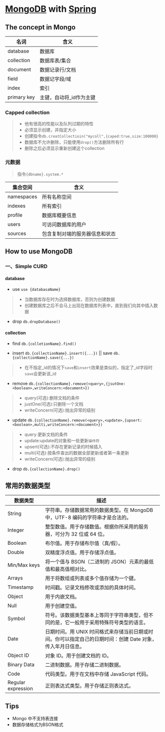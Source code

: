 # [MongoDB](https://docs.mongodb.com/manual/) with [Spring](https://spring.io)

## The concept in Mongo

| 名词 | 含义 |  
| --- | --- |  
| database | 数据库 |  
| collection | 数据库表/集合 |  
| document | 数据记录行/文档 |  
| field | 数据记字段/域 |  
| index | 索引 |  
| primary key | 主键，自动将_id作为主键 |  

### Capped collection

> - 他有很高的性能以及队列过期的特性
> - 必须显示创建，并指定大小
> - 创建指令`db.creatCollectioin("mycoll",{caped:true,size:100000}`
> - 数据库不允许删除，只能使用`drop()`方法删除所有行
> - 删除之后必须显示重新创建这个collection

### 元数据

> 指令`{dbname}.system.*`

| 集合空间 | 含义 |
| --- | --- |
|namespaces|所有名称空间|
|indexes|所有索引|
|profile|数据库概要信息|
|users|可访问数据库的用户|
|sources|包含复制对端的服务器信息和状态|

## How to use MongoDB

### 一、Simple CURD

#### database

- use `use {databasaName}`

> - 当数据库存在时为选择数据库，否则为创建数据
> - 创建数据库之后不会马上出现在数据库列表中，直到我们向其中插入数据

- drop `db.dropDatabase()`

#### collection

- find `db.{colletionName}.find()`

- insert  `db.{collectionName}.insert({...})` || save `db.{collectionName}.save({...})`

> - 在不指定_id的情况下`save`和`insert`效果是类似的，指定了_id字段时`save`会更新该_id

- remove `db.{collectionName}.remove(<query>,{jsutOne: <boolean>,writeConcern:<document>})`

> - query(可选):删除文档的条件
> - justOne(可选):只删除一个文档
> - writeConcern(可选):抛出异常的级别

- update `db.{collectionName}.remove(<query>,<update>,{upsert: <boolean>,multi,writeConcern:<document>})`

> - query:更新文档的条件
> - update:update的对象和一些更新`操作符`
> - upsert(可选):不存在更新记录的时候插入
> - multi(可选):按条件查出的数据全部更新或者第一条更新
> - writeConcern(可选):抛出异常的级别

- drop `db.{collectionName}.drop()`

## 常用的数据类型

|数据类型|描述|
|---|---|
|String |字符串。存储数据常用的数据类型。在 MongoDB 中，UTF-8 编码的字符串才是合法的。|
|Integer| 整型数值。用于存储数值。根据你所采用的服务器，可分为 32 位或 64 位。|
|Boolean| 布尔值。用于存储布尔值（真/假）。|
|Double| 双精度浮点值。用于存储浮点值。|
|Min/Max keys| 将一个值与 BSON（二进制的 JSON）元素的最低值和最高值相对比。|
|Arrays | 用于将数组或列表或多个值存储为一个键。|
|Timestamp|时间戳。记录文档修改或添加的具体时间。|
|Object |用于内嵌文档。|
|Null| 用于创建空值。|
|Symbol| 符号。该数据类型基本上等同于字符串类型，但不同的是，它一般用于采用特殊符号类型的语言。|
|Date| 日期时间。用 UNIX 时间格式来存储当前日期或时间。你可以指定自己的日期时间：创建 Date 对象，传入年月日信息。|
|Object ID|对象 ID。用于创建文档的 ID。|
|Binary Data | 二进制数据。用于存储二进制数据。|
|Code |代码类型。用于在文档中存储 JavaScript 代码。|
|Regular expression | 正则表达式类型。用于存储正则表达式。|

## Tips

- Mongo 中不支持表连接
- 数据存储格式为BSON格式
